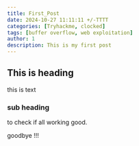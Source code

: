 ```yaml
---
title: First_Post
date: 2024-10-27 11:11:11 +/-TTTT
categories: [Tryhackme, clocked]
tags: [buffer overflow, web exploitation] 
author: 1  
description: This is my first post   
---
```


## This is heading

this is text

### sub heading
to check if all working good.

goodbye !!!
